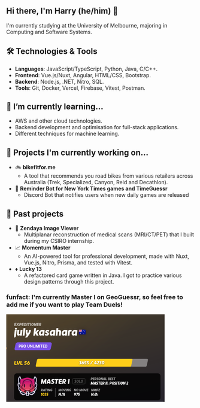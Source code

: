 ## Hi there, I'm Harry (he/him) 👋

I'm currently studying at the University of Melbourne, majoring in Computing and Software Systems.

## 🛠️ Technologies & Tools
- **Languages**: JavaScript/TypeScript, Python, Java, C/C++.
- **Frontend**: Vue.js/Nuxt, Angular, HTML/CSS, Bootstrap.
- **Backend**: Node.js, .NET, Nitro, SQL.
- **Tools**: Git, Docker, Vercel, Firebase, Vitest, Postman.

## 🌱 I’m currently learning...
- AWS and other cloud technologies.
- Backend development and optimisation for full-stack applications.
- Different techniques for machine learning.

## 🚀 Projects I'm currently working on...
- 🚲 **bikefitfor.me**
    - A tool that recommends you road bikes from various retailers across Australia (Trek, Specialized, Canyon, Reid and Decathlon).
- 🤖 **Reminder Bot for New York Times games and TimeGuessr**
    - Discord Bot that notifies users when new daily games are released

## 🪻 Past projects
- 🧠 **Zendaya Image Viewer**
    - Multiplanar reconstruction of medical scans (MRI/CT/PET) that I built during my CSIRO internship.
- 📈 **Momentum Master**
    - An AI-powered tool for professional development, made with Nuxt, Vue.js, Nitro, Prisma, and tested with Vitest.
- ♦️ **Lucky 13**
    - A refactored card game written in Java. I got to practice various design patterns through this project.

### funfact: I'm currently Master I on GeoGuessr, so feel free to add me if you want to play Team Duels!
![My Geoguessr profile](master1.png)
<!--
**chnttx/chnttx** is a ✨ _special_ ✨ repository because its `README.md` (this file) appears on your GitHub profile.

Here are some ideas to get you started:

- 🔭 I’m currently working on ...
- 🌱 I’m currently learning ...
- 👯 I’m looking to collaborate on ...
- 🤔 I’m looking for help with ...
- 💬 Ask me about ...
- 📫 How to reach me: ...
- 😄 Pronouns: ...
- ⚡ Fun fact: ...
-->
